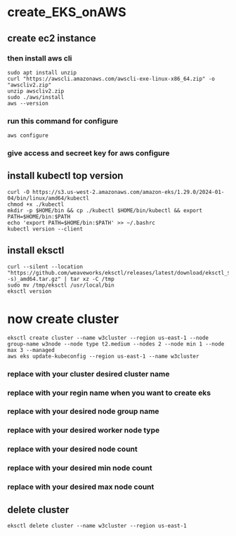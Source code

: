 # create_EKS_onAWS

## create ec2 instance 

### then install aws cli 

```
sudo apt install unzip 
curl "https://awscli.amazonaws.com/awscli-exe-linux-x86_64.zip" -o "awscliv2.zip"
unzip awscliv2.zip
sudo ./aws/install
aws --version 
```

### run this command for configure

```
aws configure
```
### give access and secreet key for aws configure 

## install kubectl top version 

```
curl -O https://s3.us-west-2.amazonaws.com/amazon-eks/1.29.0/2024-01-04/bin/linux/amd64/kubectl
chmod +x ./kubectl
mkdir -p $HOME/bin && cp ./kubectl $HOME/bin/kubectl && export PATH=$HOME/bin:$PATH
echo 'export PATH=$HOME/bin:$PATH' >> ~/.bashrc
kubectl version --client
```

## install eksctl

```
curl --silent --location "https://github.com/weaveworks/eksctl/releases/latest/download/eksctl_$(uname -s)_amd64.tar.gz" | tar xz -C /tmp
sudo mv /tmp/eksctl /usr/local/bin
eksctl version
```

# now create cluster 

```
eksctl create cluster --name w3cluster --region us-east-1 --node group-name w3node --node type t2.medium --nodes 2 --node min 1 --node max 3 --managed
aws eks update-kubeconfig --region us-east-1 --name w3cluster
```

### replace with your cluster desired cluster name 
### replace with your regin name when you want to create eks 
### replace with your desired node group name 
### replace with your desired worker node type 
### replace with your desired node count 
### replace with your desired min node count 
### replace with your desired max node count


## delete cluster 

```
eksctl delete cluster --name w3cluster --region us-east-1
```

